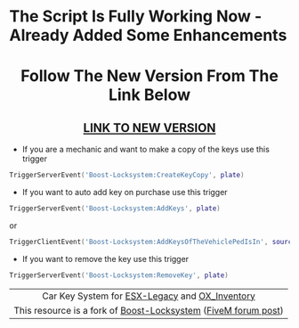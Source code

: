 # The Script Is Fully Working Now - Already Added Some Enhancements
<h1 align='center'>Follow The New Version From The Link Below</h1>
<h2 align='center'><a href='https://github.com/mahanmoulaei/JLRP-VehicleRemote'>LINK TO NEW VERSION</a></h2>

* If you are a mechanic and want to make a copy of the keys use this trigger
```LUA
TriggerServerEvent('Boost-Locksystem:CreateKeyCopy', plate)
```
* If you want to auto add key on purchase use this trigger
```LUA
TriggerServerEvent('Boost-Locksystem:AddKeys', plate)
```
or
```LUA
TriggerClientEvent('Boost-Locksystem:AddKeysOfTheVehiclePedIsIn', source) --this will add the key for the vehicle player is sitting in
```
* If you want to remove the key use this trigger
```LUA
TriggerServerEvent('Boost-Locksystem:RemoveKey', plate)
```

<table align='center'>
	<tr>
		<td  align='center'>
			Car Key System for <a href='https://github.com/esx-framework/esx-legacy'>ESX-Legacy</a> and <a href='https://github.com/overextended/ox_inventory'>OX_Inventory</a>
		</td>
	</tr>
	<tr>
		<td>
			This resource is a fork of <a href='https://github.com/boostless/Boost-Locksystem'>Boost-Locksystem</a> (<a href='https://forum.cfx.re/t/release-esx-boosts-lock-system-with-metadata/4531012'>FiveM forum post</a>)
		</td>
	</tr>
</table>
